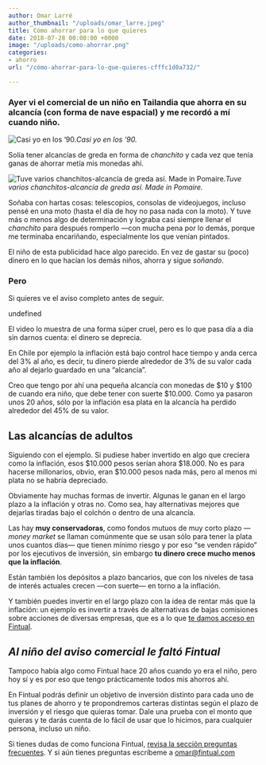 ```yaml
---
author: Omar Larré
author_thumbnail: "/uploads/omar_larre.jpeg"
title: Cómo ahorrar para lo que quieres
date: 2018-07-28 00:00:00 +0000
image: "/uploads/como-ahorrar.png"
categories:
- ahorro
url: "/cómo-ahorrar-para-lo-que-quieres-cfffc1d0a732/"

---
```

### Ayer vi el comercial de un niño en Tailandia que ahorra en su alcancía (con forma de nave espacial) y me recordó a mí cuando niño.

![Casi yo en los ‘90.](/uploads/cómo-ahorrar-6791.png)*Casi yo en los ‘90.*

Solía tener alcancías de greda en forma de *chanchito* y cada vez que tenía ganas de ahorrar metía mis monedas ahí.

![Tuve varios chanchitos-alcancía de greda así. Made in Pomaire.](/uploads/cómo-ahorrar-8768.jpg)*Tuve varios chanchitos-alcancía de greda así. Made in Pomaire.*

Soñaba con hartas cosas: telescopios, consolas de videojuegos, incluso pensé en una moto (hasta el día de hoy no pasa nada con la moto). Y tuve más o menos algo de determinación y lograba casi siempre llenar el *chanchito* para después romperlo —con mucha pena por lo demás, porque me terminaba encariñando, especialmente los que venían pintados.

El niño de esta publicidad hace algo parecido. En vez de gastar su (poco) dinero en lo que hacían los demás niños, ahorra y sigue *soñando*.

### Pero

Si quieres ve el aviso completo antes de seguir.

undefined

El video lo muestra de una forma súper cruel, pero es lo que pasa día a día sin darnos cuenta: el dinero se deprecia.

En Chile por ejemplo la inflación está bajo control hace tiempo y anda cerca del 3% al año, es decir, tu dinero pierde alrededor de 3% de su valor cada año al dejarlo guardado en una “alcancía”.

Creo que tengo por ahí una pequeña alcancía con monedas de $10 y $100 de cuando era niño, que debe tener con suerte $10.000. Como ya pasaron unos 20 años, sólo por la inflación esa plata en la alcancía ha perdido alrededor del 45% de su valor.

## Las alcancías de adultos

Siguiendo con el ejemplo. Si pudiese haber invertido en algo que creciera como la inflación, esos $10.000 pesos serían ahora $18.000. No es para hacerse millonarios, obvio, eran $10.000 pesos nada más, pero al menos mi plata no se habría depreciado.

Obviamente hay muchas formas de invertir. Algunas le ganan en el largo plazo a la inflación y otras no. Como sea, hay alternativas mejores que dejarlas tiradas bajo el colchón o dentro de una alcancía.

Las hay **muy conservadoras**, como fondos mutuos de muy corto plazo —*money market* se llaman comúnmente que se usan sólo para tener la plata unos cuantos días— que tienen mínimo riesgo y por eso “se venden rápido” por los ejecutivos de inversión, sin embargo **tu dinero crece mucho menos que la inflación**.

Están también los depósitos a plazo bancarios, que con los niveles de tasa de interés actuales crecen —con suerte— en torno a la inflación.

Y también puedes invertir en el largo plazo con la idea de rentar más que la inflación: un ejemplo es invertir a través de alternativas de bajas comisiones sobre acciones de diversas empresas, que es a lo que [te damos acceso en Fintual](https://fintual.cl/).

## *Al niño del aviso comercial le faltó Fintual*

Tampoco había algo como Fintual hace 20 años cuando yo era el niño, pero hoy sí y es por eso que tengo prácticamente todos mis ahorros ahí.

En Fintual podrás definir un objetivo de inversión distinto para cada uno de tus planes de ahorro y te propondremos carteras distintas según el plazo de inversión y el riesgo que quieras tomar. Dale una prueba con el monto que quieras y te darás cuenta de lo fácil de usar que lo hicimos, para cualquier persona, incluso un niño.

Si tienes dudas de como funciona Fintual, [revisa la sección preguntas frecuentes](https://fintual.cl/preguntas-frecuentes). Y si aún tienes preguntas escríbeme a omar@fintual.com